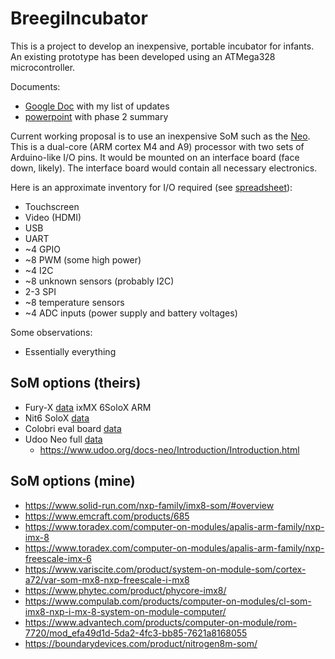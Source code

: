 # BreegiIncubator
This is a project to develop an inexpensive, portable incubator for infants.
An existing prototype has been developed using an ATMega328 microcontroller.

Documents:
 * [Google Doc](https://docs.google.com/document/d/1sFPGkz4w-PntlV5wjet0o_1TvfJrcIYcQn7ly9af23I/edit?usp=sharing) with my list of updates
 * [powerpoint](http://gauss.bu.edu/svn/breegi-incubator/phase-2-docs/NICI%20Phase%202%20-%20Design%20Requirement.pdf) with phase 2 summary

Current working proposal is to use an inexpensive SoM such as the [Neo](https://www.udoo.org/docs-neo/Introduction/Introduction.htmlUdoo).  This is a dual-core (ARM cortex M4 and A9) processor with two sets of Arduino-like I/O pins.  It would be mounted on an interface board (face down, likely).  The interface board would contain all necessary electronics.

Here is an approximate inventory for I/O required (see [spreadsheet](http://gauss.bu.edu/svn/breegi-incubator/phase-2-docs/phase-2-ports.ods)):

 * Touchscreen
 * Video (HDMI)
 * USB
 * UART
 * ~4 GPIO
 * ~8 PWM (some high power)
 * ~4 I2C
 * ~8 unknown sensors (probably I2C)
 * 2-3 SPI
 * ~8 temperature sensors
 * ~4 ADC inputs (power supply and battery voltages)

Some observations:

 * Essentially everything

## SoM options (theirs)

 * Fury-X [data](https://www.inhand.com/products-services/boards/fury-x/) ixMX 6SoloX ARM
 * Nit6 SoloX [data](https://boundarydevices.com/nit6_solox-freescale-i-mx6-solox-based-single-board-computer/)
 * Colobri eval board [data](https://www.toradex.com/computer-on-modules/colibri-arm-family/nxp-freescale-imx6#carrier_boards)
 * Udoo Neo full [data](https://shop.udoo.org/udoo-neo-full.html)
   * https://www.udoo.org/docs-neo/Introduction/Introduction.html

## SoM options (mine)

 * https://www.solid-run.com/nxp-family/imx8-som/#overview
 * https://www.emcraft.com/products/685
 * https://www.toradex.com/computer-on-modules/apalis-arm-family/nxp-imx-8
 * https://www.toradex.com/computer-on-modules/apalis-arm-family/nxp-freescale-imx-6
 * https://www.variscite.com/product/system-on-module-som/cortex-a72/var-som-mx8-nxp-freescale-i-mx8
 * https://www.phytec.com/product/phycore-imx8/
 * https://www.compulab.com/products/computer-on-modules/cl-som-imx8-nxp-i-mx-8-system-on-module-computer/
 * https://www.advantech.com/products/computer-on-module/rom-7720/mod_efa49d1d-5da2-4fc3-bb85-7621a8168055
 * https://boundarydevices.com/product/nitrogen8m-som/
